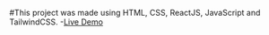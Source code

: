 #This project was made using HTML, CSS, ReactJS, JavaScript and TailwindCSS.
-[Live Demo](https://movix-now-pearl.vercel.app/)
